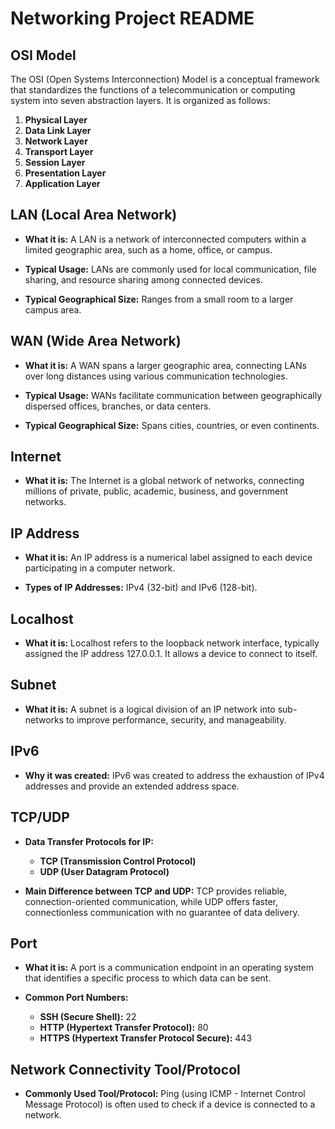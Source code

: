 # Networking Project README

## OSI Model

The OSI (Open Systems Interconnection) Model is a conceptual framework that standardizes the functions of a telecommunication or computing system into seven abstraction layers. It is organized as follows:

1. **Physical Layer**
2. **Data Link Layer**
3. **Network Layer**
4. **Transport Layer**
5. **Session Layer**
6. **Presentation Layer**
7. **Application Layer**

## LAN (Local Area Network)

- **What it is:** A LAN is a network of interconnected computers within a limited geographic area, such as a home, office, or campus.

- **Typical Usage:** LANs are commonly used for local communication, file sharing, and resource sharing among connected devices.

- **Typical Geographical Size:** Ranges from a small room to a larger campus area.

## WAN (Wide Area Network)

- **What it is:** A WAN spans a larger geographic area, connecting LANs over long distances using various communication technologies.

- **Typical Usage:** WANs facilitate communication between geographically dispersed offices, branches, or data centers.

- **Typical Geographical Size:** Spans cities, countries, or even continents.

## Internet

- **What it is:** The Internet is a global network of networks, connecting millions of private, public, academic, business, and government networks.

## IP Address

- **What it is:** An IP address is a numerical label assigned to each device participating in a computer network.

- **Types of IP Addresses:** IPv4 (32-bit) and IPv6 (128-bit).

## Localhost

- **What it is:** Localhost refers to the loopback network interface, typically assigned the IP address 127.0.0.1. It allows a device to connect to itself.

## Subnet

- **What it is:** A subnet is a logical division of an IP network into sub-networks to improve performance, security, and manageability.

## IPv6

- **Why it was created:** IPv6 was created to address the exhaustion of IPv4 addresses and provide an extended address space.

## TCP/UDP

- **Data Transfer Protocols for IP:**
  - **TCP (Transmission Control Protocol)**
  - **UDP (User Datagram Protocol)**

- **Main Difference between TCP and UDP:** TCP provides reliable, connection-oriented communication, while UDP offers faster, connectionless communication with no guarantee of data delivery.

## Port

- **What it is:** A port is a communication endpoint in an operating system that identifies a specific process to which data can be sent.

- **Common Port Numbers:**
  - **SSH (Secure Shell):** 22
  - **HTTP (Hypertext Transfer Protocol):** 80
  - **HTTPS (Hypertext Transfer Protocol Secure):** 443

## Network Connectivity Tool/Protocol

- **Commonly Used Tool/Protocol:** Ping (using ICMP - Internet Control Message Protocol) is often used to check if a device is connected to a network.
